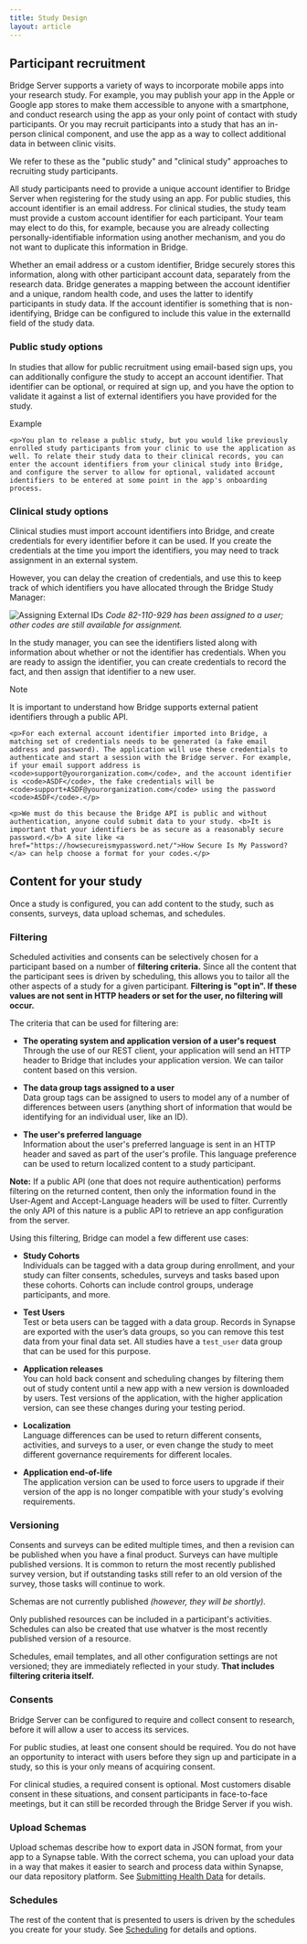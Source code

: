 ```yaml
---
title: Study Design
layout: article
---
```


<div id="toc"></div>

## Participant recruitment

Bridge Server supports a variety of ways to incorporate mobile apps into your research study. For example, you may publish your app in the Apple or Google app stores to make them accessible to anyone with a smartphone, and conduct research using the app as your only point of contact with study participants. Or you may recruit participants into a study that has an in-person clinical component, and use the app as a way to collect additional data in between clinic visits. 

We refer to these as the "public study" and "clinical study" approaches to recruiting study participants.

All study participants need to provide a unique account identifier to Bridge Server when registering for the study using an app. For public studies, this account identifier is an email address. For clinical studies, the study team must provide a custom account identifier for each participant. Your team may elect to do this, for example, because you are already collecting personally-identifiable information using another mechanism, and you do not want to duplicate this information in Bridge.

Whether an email address or a custom identifier, Bridge securely stores this information, along with other participant account data, separately from the research data. Bridge generates a mapping between the account identifier and a unique, random health code, and uses the latter to identify participants in study data. If the account identifier is something that is non-identifying, Bridge can be configured to include this value in the externalId field of the study data.

### Public study options

In studies that allow for public recruitment using email-based sign ups, you can additionally configure the study to accept an account identifier. That identifier can be optional, or required at sign up, and you have the option to validate it against a list of external identifiers you have provided for the study.

<div class="ui message">
    <div class="ui header">Example</div>

    <p>You plan to release a public study, but you would like previously enrolled study participants from your clinic to use the application as well. To relate their study data to their clinical records, you can enter the account identifiers from your clinical study into Bridge, and configure the server to allow for optional, validated account identifiers to be entered at some point in the app's onboarding process.
</div>

### Clinical study options

Clinical studies must import account identifiers into Bridge, and create credentials for every identifier before it can be used. If you create the credentials at the time you import the identifiers, you may need to track assignment in an external system.

However, you can delay the creation of credentials, and use this to keep track of which identifiers you have allocated through the Bridge Study Manager:

![Assigning External IDs](/images/assign_external_id.png)
_Code 82-110-929 has been assigned to a user; other codes are still available for assignment._

In the study manager, you can see the identifiers listed along with information about whether or not the identifier has credentials. When you are ready to assign the identifier, you can create credentials to record the fact, and then assign that identifier to a new user.

<div class="ui warning message">
    <div class="ui header">Note</div>
    <p>It is important to understand how Bridge supports external patient identifiers through a public API.</p>

    <p>For each external account identifier imported into Bridge, a matching set of credentials needs to be generated (a fake email address and password). The application will use these credentials to authenticate and start a session with the Bridge server. For example, if your email support address is <code>support@yourorganization.com</code>, and the account identifier is <code>ASDF</code>, the fake credentials will be <code>support+ASDF@yourorganization.com</code> using the password <code>ASDF</code>.</p>

    <p>We must do this because the Bridge API is public and without authentication, anyone could submit data to your study. <b>It is important that your identifiers be as secure as a reasonably secure password.</b> A site like <a href="https://howsecureismypassword.net/">How Secure Is My Password?</a> can help choose a format for your codes.</p>
</div>

## Content for your study

Once a study is configured, you can add content to the study, such as consents, surveys, data upload schemas, and schedules. 

### Filtering

Scheduled activities and consents can be selectively chosen for a participant based on a number of **filtering criteria.** Since all the content that the participant sees is driven by scheduling, this allows you to tailor all the other aspects of a study for a given participant. **Filtering is "opt in". If these values are not sent in HTTP headers or set for the user, no filtering will occur.** 

The criteria that can be used for filtering are:

* **The operating system and application version of a user's request**<br>Through the use of our REST client, your application will send an HTTP header to Bridge that includes your application version. We can tailor content based on this version.

* **The data group tags assigned to a user**<br>Data group tags can be assigned to users to model any of a number of differences between users (anything short of information that would be identifying for an individual user, like an ID).

* **The user's preferred language**<br>Information about the user's preferred language is sent in an HTTP header and saved as part of the user's profile. This language preference can be used to return localized content to a study participant.

**Note:** If a public API (one that does not require authentication) performs filtering on the returned content, then only the information found in the User-Agent and Accept-Language headers will be used to filter. Currently the only API of this nature is a public API to retrieve an app configuration from the server. 

Using this filtering, Bridge can model a few different use cases: 

* **Study Cohorts**<br>Individuals can be tagged with a data group during enrollment, and your study can filter consents, schedules, surveys and tasks based upon these cohorts. Cohorts can include control groups, underage participants, and more.

* **Test Users**<br>Test or beta users can be tagged with a data group. Records in Synapse are exported with the user’s data groups, so you can remove this test data from your final data set. All studies have a `test_user` data group that can be used for this purpose.

* **Application releases**<br>You can hold back consent and scheduling changes by filtering them out of study content until a new app with a new version is downloaded by users. Test versions of the application, with the higher application version, can see these changes during your testing period.

* **Localization**<br>Language differences can be used to return different consents, activities, and surveys to a user, or even change the study to meet different governance requirements for different locales.

* **Application end-of-life**<br>The application version can be used to force users to upgrade if their version of the app is no longer compatible with your study's evolving requirements.

### Versioning

Consents and surveys can be edited multiple times, and then a revision can be published when you have a final product. Surveys can have multiple published versions. It is common to return the most recently published survey version, but if outstanding tasks still refer to an old version of the survey, those tasks will continue to work.

Schemas are not currently published _(however, they will be shortly)._

Only published resources can be included in a participant's activities. Schedules can also be created that use whatver is the most recently published version of a resource.

Schedules, email templates, and all other configuration settings are not versioned; they are immediately reflected in your study. **That includes filtering criteria itself.**

### Consents

Bridge Server can be configured to require and collect consent to research, before it will allow a user to access its services.

For public studies, at least one consent should be required. You do not have an opportunity to interact with users before they sign up and participate in a study, so this is your only means of acquiring consent.

For clinical studies, a required consent is optional. Most customers disable consent in these situations, and consent participants in face-to-face meetings, but it can still be recorded through the Bridge Server if you wish.

### Upload Schemas

Upload schemas describe how to export data in JSON format, from your app to a Synapse table. With the correct schema, you can upload your data in a way that makes it easier to search and process data within Synapse, our data repository platform. See [Submitting Health Data](/articles/data/submitting_health_data.html) for details.

### Schedules

The rest of the content that is presented to users is driven by the schedules you create for your study. See [Scheduling](/articles/v1/scheduling.html) for details and options.